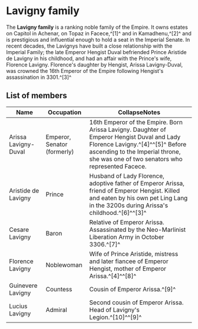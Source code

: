 # Lavigny family
The **Lavigny family** is a ranking noble family of the Empire. It owns estates on Capitol in Achenar, on Topaz in Facece,^[1]^ and in Kamadhenu,^[2]^ and is prestigious and influential enough to hold a seat in the Imperial Senate. In recent decades, the Lavignys have built a close relationship with the Imperial Family; the late Emperor Hengist Duval befriended Prince Aristide de Lavigny in his childhood, and had an affair with the Prince's wife, Florence Lavigny. Florence's daughter by Hengist, Arissa Lavigny-Duval, was crowned the 16th Emperor of the Empire following Hengist's assassination in 3301.^[3]^

## List of members

| Name | Occupation | CollapseNotes |
| --- | --- | --- |
| Arissa Lavigny-Duval | Emperor,<br>Senator (formerly) | 16th Emperor of the Empire. Born Arissa Lavigny. Daughter of Emperor Hengist Duval and Lady Florence Lavigny.^[4]^^[5]^ Before ascending to the Imperial throne, she was one of two senators who represented Facece. |
| Aristide de Lavigny | Prince | Husband of Lady Florence, adoptive father of Emperor Arissa, friend of Emperor Hengist. Killed and eaten by his own pet Ling Lang in the 3200s during Arissa's childhood.^[6]^^[3]^ |
| Cesare Lavigny | Baron | Relative of Emperor Arissa. Assassinated by the Neo-Marlinist Liberation Army in October 3306.^[7]^ |
| Florence Lavigny | Noblewoman | Wife of Prince Aristide, mistress and later fiancee of Emperor Hengist, mother of Emperor Arissa.^[4]^^[8]^ |
| Guinevere Lavigny | Countess | Cousin of Emperor Arissa.^[9]^ |
| Lucius Lavigny | Admiral | Second cousin of Emperor Arissa. Head of Lavigny's Legion.^[10]^^[9]^ |